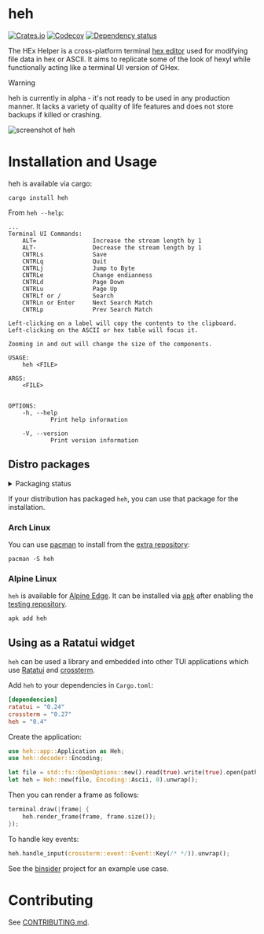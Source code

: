 # heh

[![Crates.io](https://img.shields.io/crates/v/heh.svg)](https://crates.io/crates/heh)
[![Codecov](https://codecov.io/github/ndd7xv/heh/coverage.svg?branch=master)](https://codecov.io/gh/ndd7xv/heh)
[![Dependency status](https://deps.rs/repo/github/ndd7xv/heh/status.svg)](https://deps.rs/repo/github/ndd7xv/heh)
<!--- [![Documentation](https://docs.rs/heh/badge.svg)](https://docs.rs/heh/) If https://github.com/rust-lang/docs.rs/issues/238#issuecomment-631333050 is ever closed?-->

The HEx Helper is a cross-platform terminal [hex editor](https://en.wikipedia.org/wiki/Hex_editor) used for modifying file data in hex or ASCII. It aims to replicate some of the look of hexyl while functionally acting like a terminal UI version of GHex.

> [!WARNING]
> heh is currently in alpha - it's not ready to be used in any production manner. It lacks a variety of quality of life features and does not store backups if killed or crashing.

![screenshot of heh](demo.png)

# Installation and Usage

heh is available via cargo:

```
cargo install heh
```

From `heh --help`:
```
...
Terminal UI Commands:
    ALT=                Increase the stream length by 1
    ALT-                Decrease the stream length by 1
    CNTRLs              Save
    CNTRLq              Quit
    CNTRLj              Jump to Byte
    CNTRLe              Change endianness
    CNTRLd              Page Down
    CNTRLu              Page Up
    CNTRLf or /         Search
    CNTRLn or Enter     Next Search Match
    CNTRLp              Prev Search Match

Left-clicking on a label will copy the contents to the clipboard.
Left-clicking on the ASCII or hex table will focus it.

Zooming in and out will change the size of the components.

USAGE:
    heh <FILE>

ARGS:
    <FILE>
            

OPTIONS:
    -h, --help
            Print help information

    -V, --version
            Print version information

```

## Distro packages

<details>
  <summary>Packaging status</summary>

[![Packaging status](https://repology.org/badge/vertical-allrepos/heh.svg)](https://repology.org/project/heh/versions)

</details>

If your distribution has packaged `heh`, you can use that package for the installation.

### Arch Linux

You can use [pacman](https://wiki.archlinux.org/title/Pacman) to install from the [extra repository](https://archlinux.org/packages/extra/x86_64/heh/):

```
pacman -S heh
```

### Alpine Linux

`heh` is available for [Alpine Edge](https://pkgs.alpinelinux.org/packages?name=heh&branch=edge). It can be installed via [apk](https://wiki.alpinelinux.org/wiki/Alpine_Package_Keeper) after enabling the [testing repository](https://wiki.alpinelinux.org/wiki/Repositories).

```
apk add heh
```

## Using as a Ratatui widget

`heh` can be used a library and embedded into other TUI applications which use [Ratatui](https://ratatui.rs) and [crossterm](https://github.com/crossterm-rs/crossterm).

Add `heh` to your dependencies in `Cargo.toml`:

```toml
[dependencies]
ratatui = "0.24"
crossterm = "0.27"
heh = "0.4"
```

Create the application:

```rust
use heh::app::Application as Heh;
use heh::decoder::Encoding;

let file = std::fs::OpenOptions::new().read(true).write(true).open(path).unwrap();
let heh = Heh::new(file, Encoding::Ascii, 0).unwrap();
```

Then you can render a frame as follows:

```rust
terminal.draw(|frame| {
    heh.render_frame(frame, frame.size());
});
```

To handle key events:

```rust
heh.handle_input(crossterm::event::Event::Key(/* */)).unwrap();
```

See the [binsider](https://github.com/orhun/binsider) project for an example use case.

# Contributing

See [CONTRIBUTING.md](CONTRIBUTING.md).
